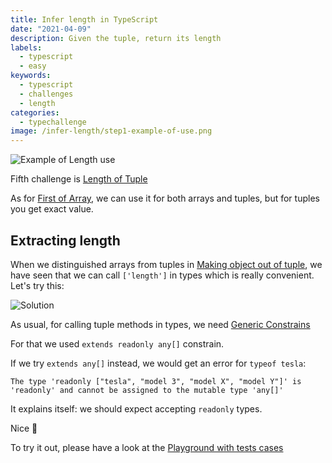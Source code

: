 ```yaml
---
title: Infer length in TypeScript
date: "2021-04-09"
description: Given the tuple, return its length
labels:
  - typescript
  - easy
keywords:
  - typescript
  - challenges
  - length
categories:
  - typechallenge
image: /infer-length/step1-example-of-use.png
---
```


![Example of Length use](/infer-length/step1-example-of-use.png)

Fifth challenge is [Length of Tuple](https://github.com/type-challenges/type-challenges/blob/master/questions/18-easy-tuple-length/README.md)

As for [First of Array](/2021-04-08-infer-first-element/), we can use it for both arrays and tuples, but for tuples you get exact value.

## Extracting length

When we distinguished arrays from tuples in [Making object out of tuple](/2021-04-07-making-object-out-of-tuple/#an-array-or-a-tuple), we have seen that we can call `['length']` in types which is really convenient. Let's try this:

![Solution](/infer-length/step2-solution.png)

As usual, for calling tuple methods in types, we need [Generic Constrains](https://www.typescriptlang.org/docs/handbook/2/generics.html#generic-constraints)

For that we used `extends readonly any[]` constrain.

If we try `extends any[]` instead, we would get an error for `typeof tesla`:

`The type 'readonly ["tesla", "model 3", "model X", "model Y"]' is 'readonly' and cannot be assigned to the mutable type 'any[]'`

It explains itself: we should expect accepting `readonly` types.

Nice 💫

To try it out, please have a look at the [Playground with tests cases](https://www.typescriptlang.org/play?#code/PQKgUABBCMAcEFoIBkCmA7A5gFwBYQHsAzCAFQFcAHAG1UkQUafoCMBPCAZwEt0CD0EABQABHnwEBKCAGJUAQ04cZ2KrXr0ZWiAEVyqTtm4CNUAGIEAThEzcAbhgjyIqmqgA0ENgXIR0qVAATCABjSwVsVCcbDFRLbhCIAAM0LDwkz0oEgGsXXCjaNPxiPKjXdSh6C2tUAA95AFs3U2SkpOxOemw2SjKDamcAXggAbQBySM4Bsc8xhoJA1GoIAGYZiDmFpYgADXXNxeWATTGAXS6eqM5KeRDUHYhh8bMAQWQAYQB5ADkIAE59q8Pj8IAAJACiLwAaidZgARABKLwA4j99gBlUgvBHo0EASQACvtQQBVACyL1+6IJL3e4LMyDxyNBpDOLW6vRc-XkqRw+GGvLwAB5JgMAHxQYDACB1XohSLBAAsF0511u90F-JQGD5QrVdx2EqlMtqcoVEAArPQ2kkWhKodxUAB3QiCZHcbCg8gsABcEFw2GwlE4PqlHRCuAAdAArTiRqyYYBwMAgYBgdOgCAAfRzubzuYgRx81neWzBcSi+arOYgqfTHKimqFpBNkXQgU4TnQbBGpwlw1I40KfLZYEz1arZAM2Ag70UBmzE7ztbT3CaVhnAG8IOCAI7keTUTzg02oeUQAC+ECIlgIDQ2IgbCAjh+HBmA5CM1E4Y3TIQEhhclMQyjBM3L7PMhyrBBWzLHssyQdsJynE4nb-ughhgOhgH6vcjygUCXy-ACsyESCELQrCGyIiiaKzJi2K4oSxLkpSEDUrS9KMsyrIoYooQAdg9aXKE86dk89AnmaQp7ge1BCk2DYlKK8hip4ipimpkmnvKMn7oeCk6sKSkkLhhqeBamnuGA5zpmOICLkuNZmOQlh4HE7GRMGjlOSu9n0BK6K4PI4ReMWXAENQn7GBhfoBkGIZhpwEYxnGCZJrAwDyBhTpxAFEAOs6EVRUYAFxYGwahsA4ZRrG8aWImcDAJwkXRQB+VklYUTvMF1BviG-oVYl1XJbVaUNSmaZgEAA)
